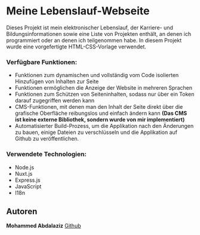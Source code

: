 # Meine Lebenslauf-Webseite
Dieses Projekt ist mein elektronischer Lebenslauf, der Karriere- und Bildungsinformationen sowie eine Liste von Projekten enthält, an denen ich programmiert oder an denen ich teilgenommen habe.
In diesem Projekt wurde eine vorgefertigte HTML-CSS-Vorlage verwendet.


### Verfügbare Funktionen:
- Funktionen zum dynamischen und vollständig vom Code isolierten Hinzufügen von Inhalten zur Seite
- Funktionen ermöglichen die Anzeige der Website in mehreren Sprachen
- Funktionen zum Schützen von Seiteninhalten, sodass nur über ein Token darauf zugegriffen werden kann
- CMS-Funktionen, mit denen man den Inhalt der Seite direkt über die grafische Oberfläche reibungslos und einfach ändern kann **(Das CMS ist keine externe Bibliothek, sondern wurde von mir implementiert)**
- Automatisierter Build-Prozess, um die Applikation nach den Änderungen zu bauen, einige Dateien zu verschlüsseln und die Applikation auf Github zu veröffentlichen.

### Verwendete Technologien:
- Node.js
- Nuxt.js
- Express.js
- JavaScript
- I18n


## Autoren
**Mohammed Abdalaziz**  [Github](https://github.com/MAbdalaziz)

